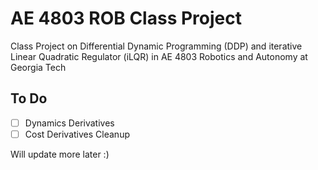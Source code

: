# AE 4803 ROB Class Project

Class Project on Differential Dynamic Programming (DDP) and iterative Linear Quadratic Regulator (iLQR) in AE 4803 Robotics and Autonomy at Georgia Tech

## To Do
- [ ] Dynamics Derivatives
- [ ] Cost Derivatives Cleanup

Will update more later :)
